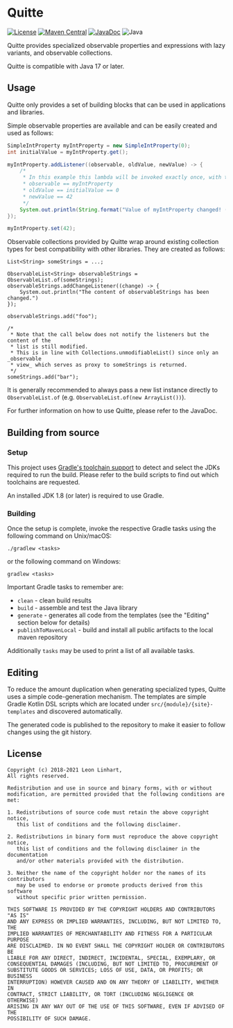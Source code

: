 # Quitte
[![License](https://img.shields.io/badge/license-BSD-blue.svg?style=flat-square&label=License)](https://github.com/Osmerion/Quitte/blob/master/LICENSE)
[![Maven Central](https://img.shields.io/maven-central/v/com.osmerion.quitte/quitte.svg?style=flat-square&label=Maven%20Central)](https://maven-badges.herokuapp.com/maven-central/com.osmerion.quitte/quitte)
[![JavaDoc](https://img.shields.io/maven-central/v/com.osmerion.quitte/quitte.svg?style=flat-square&label=JavaDoc&color=blue)](https://javadoc.io/doc/com.osmerion.quitte/quitte)
![Java](https://img.shields.io/badge/Java-17-green.svg?style=flat-square&color=b07219)

Quitte provides specialized observable properties and expressions with lazy
variants, and observable collections.

Quitte is compatible with Java 17 or later.


## Usage

Quitte only provides a set of building blocks that can be used in applications
and libraries.

Simple observable properties are available and can be easily created and used as
follows:

```java
SimpleIntProperty myIntProperty = new SimpleIntProperty(0);
int initialValue = myIntProperty.get();

myIntProperty.addListener((observable, oldValue, newValue) -> {
    /*
     * In this example this lambda will be invoked exactly once, with the following values:
     * observable == myIntProperty
     * oldValue == initialValue == 0
     * newValue == 42
     */
    System.out.println(String.format("Value of myIntProperty changed! (Old Value: %s, New Value: %s)", oldValue, newValue));
});

myIntProperty.set(42);
```

Observable collections provided by Quitte wrap around existing collection types
for best compatibility with other libraries. They are created as follows:

```
List<String> someStrings = ...;

ObservableList<String> observableStrings = ObservableList.of(someStrings);
observableStrings.addChangeListener((change) -> {
    System.out.println("The content of observableStrings has been changed.")
});

observableStrings.add("foo");

/*
 * Note that the call below does not notify the listeners but the content of the
 * list is still modified.
 * This is in line with Collections.unmodifiableList() since only an _observable
 * view_ which serves as proxy to someStrings is returned.
 */
someStrings.add("bar");
```

It is generally recommended to always pass a new list instance directly to
`ObservableList.of` (e.g. `ObservableList.of(new ArrayList())`).

For further information on how to use Quitte, please refer to the JavaDoc.


## Building from source

### Setup

This project uses [Gradle's toolchain support](https://docs.gradle.org/7.1.1/userguide/toolchains.html)
to detect and select the JDKs required to run the build. Please refer to the
build scripts to find out which toolchains are requested.

An installed JDK 1.8 (or later) is required to use Gradle.

### Building

Once the setup is complete, invoke the respective Gradle tasks using the
following command on Unix/macOS:

    ./gradlew <tasks>

or the following command on Windows:

    gradlew <tasks>

Important Gradle tasks to remember are:
- `clean`                   - clean build results
- `build`                   - assemble and test the Java library
- `generate`                - generates all code from the templates (see the
                              "Editing" section below for details)
- `publishToMavenLocal`     - build and install all public artifacts to the
                              local maven repository

Additionally `tasks` may be used to print a list of all available tasks.


## Editing

To reduce the amount duplication when generating specialized types, Quitte uses
a simple code-generation mechanism. The templates are simple Gradle Kotlin DSL
scripts which are located under `src/{module}/{site}-templates` and discovered
automatically.

The generated code is published to the repository to make it easier to follow
changes using the git history.


## License

```
Copyright (c) 2018-2021 Leon Linhart,
All rights reserved.

Redistribution and use in source and binary forms, with or without
modification, are permitted provided that the following conditions are met:

1. Redistributions of source code must retain the above copyright notice,
   this list of conditions and the following disclaimer.

2. Redistributions in binary form must reproduce the above copyright notice,
   this list of conditions and the following disclaimer in the documentation
   and/or other materials provided with the distribution.

3. Neither the name of the copyright holder nor the names of its contributors
   may be used to endorse or promote products derived from this software
   without specific prior written permission.

THIS SOFTWARE IS PROVIDED BY THE COPYRIGHT HOLDERS AND CONTRIBUTORS "AS IS"
AND ANY EXPRESS OR IMPLIED WARRANTIES, INCLUDING, BUT NOT LIMITED TO, THE
IMPLIED WARRANTIES OF MERCHANTABILITY AND FITNESS FOR A PARTICULAR PURPOSE
ARE DISCLAIMED. IN NO EVENT SHALL THE COPYRIGHT HOLDER OR CONTRIBUTORS BE
LIABLE FOR ANY DIRECT, INDIRECT, INCIDENTAL, SPECIAL, EXEMPLARY, OR
CONSEQUENTIAL DAMAGES (INCLUDING, BUT NOT LIMITED TO, PROCUREMENT OF
SUBSTITUTE GOODS OR SERVICES; LOSS OF USE, DATA, OR PROFITS; OR BUSINESS
INTERRUPTION) HOWEVER CAUSED AND ON ANY THEORY OF LIABILITY, WHETHER IN
CONTRACT, STRICT LIABILITY, OR TORT (INCLUDING NEGLIGENCE OR OTHERWISE)
ARISING IN ANY WAY OUT OF THE USE OF THIS SOFTWARE, EVEN IF ADVISED OF THE
POSSIBILITY OF SUCH DAMAGE.
```